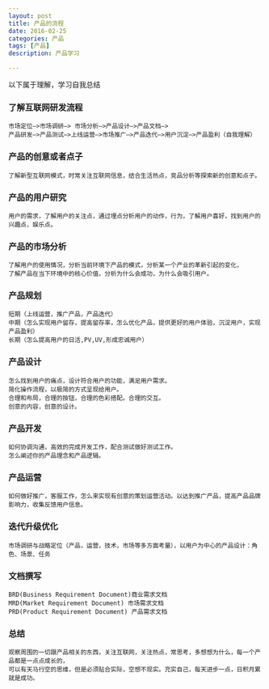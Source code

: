 ```yaml
---
layout: post
title: 产品的流程
date: 2016-02-25
categories: 产品
tags: [产品]
description: 产品学习

---
```


以下属于理解，学习自我总结

 
### 了解互联网研发流程

	市场定位—>市场调研—> 市场分析—>产品设计—>产品文档—>
	产品研发—>产品测试—>上线运营—>市场推广—>产品迭代—>用户沉淀—>产品盈利（自我理解）

### 产品的创意或者点子

	了解新型互联网模式，时常关注互联网信息，结合生活热点，竞品分析等探索新的创意和点子。

### 产品的用户研究

	用户的需求，了解用户的关注点，通过埋点分析用户的动作，行为，了解用户喜好，找到用户的兴趣点，娱乐点。

### 产品的市场分析

	了解用户的使用情况，分析当前环境下产品的模式，分析某一个产业的革新引起的变化，
	了解产品在当下环境中的核心价值，分析为什么会成功，为什么会吸引用户。

### 产品规划

	短期（上线运营，推广产品，产品迭代）
	中期（怎么实现用户留存，提高留存率，怎么优化产品，提供更好的用户体验，沉淀用户，实现产品盈利）
	长期（怎么提高用户的日活,PV,UV,形成忠诚用户）

### 产品设计

	怎么找到用户的痛点，设计符合用户的功能，满足用户需求。
	简化操作流程，以极简的方式呈现给用户。
	合理和布局，合理的按钮，合理的色彩搭配。合理的交互。
	创意的内容，创意的设计。

### 产品开发

	如何协调沟通，高效的完成开发工作，配合测试做好测试工作。
	怎么阐述你的产品理念和产品逻辑。

### 产品运营

	如何做好推广，客服工作，怎么来实现有创意的策划运营活动。以达到推广产品，提高产品品牌影响力，收集反馈用户信息。

### 迭代升级优化

	市场调研与战略定位（产品，运营，技术，市场等多方面考量），以用户为中心的产品设计：角色、场景、任务

### 文档撰写

	BRD(Business Requirement Document)商业需求文档
	MRD(Market Requirement Document) 市场需求文档
	PRD(Product Requirement Document) 产品需求文档

### 总结

	观察周围的一切跟产品相关的东西，关注互联网，关注热点，常思考，多想想为什么，每一个产品都是一点点成长的，
	可以有天马行空的思维，但是必须贴合实际，空想不现实。充实自己，每天进步一点，日积月累就是成功。

